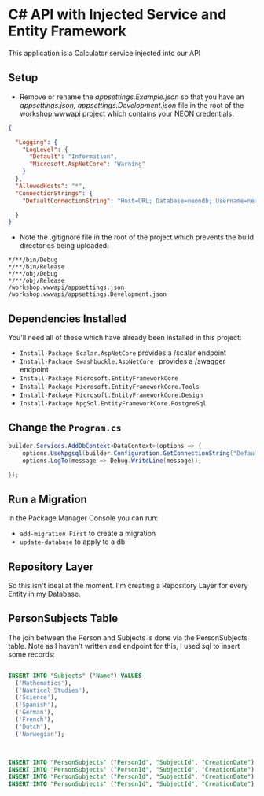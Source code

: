 # C# API with Injected Service and Entity Framework

This application is a Calculator service injected into our API
## Setup

- Remove or rename the *appsettings.Example.json* so that you have an *appsettings.json, appsettings.Development.json* file in the root of the workshop.wwwapi project which contains your NEON credentials:
```json
{

  "Logging": {
    "LogLevel": {
      "Default": "Information",
      "Microsoft.AspNetCore": "Warning"
    }
  },
  "AllowedHosts": "*",
  "ConnectionStrings": {
    "DefaultConnectionString": "Host=URL; Database=neondb; Username=neondb_owner; Password=PASSWORD;"

  }
}

```

- Note the .gitignore file in the root of the project which prevents the build directories being uploaded:
```
*/**/bin/Debug   
*/**/bin/Release   
*/**/obj/Debug   
*/**/obj/Release   
/workshop.wwwapi/appsettings.json
/workshop.wwwapi/appsettings.Development.json
```


## Dependencies Installed

You'll need all of these which have already been installed in this project:

- ```Install-Package Scalar.AspNetCore``` provides a /scalar endpoint 
- ```Install-Package Swashbuckle.AspNetCore ``` provides a /swagger endpoint
- ```Install-Package Microsoft.EntityFrameworkCore``` 
- ```Install-Package Microsoft.EntityFrameworkCore.Tools```
- ```Install-Package Microsoft.EntityFrameworkCore.Design```
- ```Install-Package NpgSql.EntityFrameworkCore.PostgreSql```

## Change the ```Program.cs```

```cs
builder.Services.AddDbContext<DataContext>(options => {
    options.UseNpgsql(builder.Configuration.GetConnectionString("DefaultConnectionString"));
    options.LogTo(message => Debug.WriteLine(message));

});

```

## Run a Migration

In the Package Manager Console you can run:

- ```add-migration First``` to create a migration
- ```update-database``` to apply to a db


## Repository Layer

So this isn't ideal at the moment.  I'm creating a Repository Layer for every Entity in my Database.  



## PersonSubjects Table

The join between the Person and Subjects is done via the PersonSubjects table.  Note as I haven't written and endpoint for this, I used sql to insert some records:
```sql

INSERT INTO "Subjects" ("Name") VALUES
  ('Mathematics'),
  ('Nautical Studies'),
  ('Science'),
  ('Spanish'),
  ('German'),
  ('French'),
  ('Dutch'),
  ('Norwegian');



INSERT INTO "PersonSubjects" ("PersonId", "SubjectId", "CreationDate") VALUES (1, 3, CURRENT_TIMESTAMP);
INSERT INTO "PersonSubjects" ("PersonId", "SubjectId", "CreationDate") VALUES (1, 1, CURRENT_TIMESTAMP);
INSERT INTO "PersonSubjects" ("PersonId", "SubjectId", "CreationDate") VALUES (1, 6, CURRENT_TIMESTAMP);
INSERT INTO "PersonSubjects" ("PersonId", "SubjectId", "CreationDate") VALUES (1, 7, CURRENT_TIMESTAMP);

```